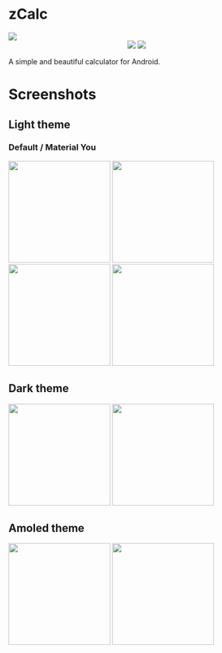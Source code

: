 # zCalc

<img src="https://i.postimg.cc/x1nXPV1M/ZCALC.png">

<div align="center">
  <img src="https://ziadoua.github.io/m3-Markdown-Badges/badges/Android/android2.svg">
  <img src="https://ziadoua.github.io/m3-Markdown-Badges/badges/Kotlin/kotlin2.svg">
</div>

A simple and beautiful calculator for Android.

# Screenshots

## Light theme

### Default / Material You

<div>
  <img src="https://i.postimg.cc/SQ2zKQLh/screenshot-7.jpg" width="200">
  <img src="https://i.postimg.cc/QVZD8JQH/screenshot-8.jpg" width="200">
  <img src="https://i.postimg.cc/s2jVGmtW/screenshot-5.jpg" width="200">
  <img src="https://i.postimg.cc/4Np7z8F2/screenshot-6.jpg" width="200">
</div>

## Dark theme

<div>
  <img src="https://i.postimg.cc/prFxM6nw/screenshot-3.jpg" width="200">
  <img src="https://i.postimg.cc/ZYGvvkjy/screenshot-4.jpg" width="200">
</div>

## Amoled theme


<div>
  <img src="https://i.postimg.cc/yd5B5HWh/screenshot-1.jpg" width="200">
  <img src="https://i.postimg.cc/mDhB8DZ2/screenshot-2.jpg" width="200">
</div>
